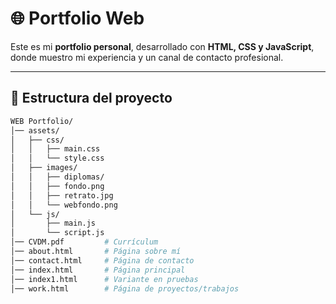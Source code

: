 # 🌐 Portfolio Web

Este es mi **portfolio personal**, desarrollado con **HTML, CSS y JavaScript**, donde muestro mi experiencia y un canal de contacto profesional.  

---

## 📂 Estructura del proyecto

```bash
WEB Portfolio/
│── assets/
│   ├── css/
│   │   ├── main.css
│   │   └── style.css
│   ├── images/
│   │   ├── diplomas/
│   │   ├── fondo.png
│   │   ├── retrato.jpg
│   │   └── webfondo.png
│   └── js/
│       ├── main.js
│       └── script.js
│── CVDM.pdf         # Currículum
│── about.html       # Página sobre mí
│── contact.html     # Página de contacto
│── index.html       # Página principal
│── index1.html      # Variante en pruebas
│── work.html        # Página de proyectos/trabajos


